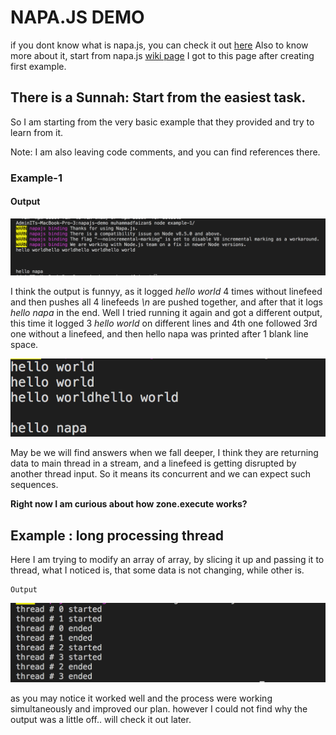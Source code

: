 # NAPA.JS DEMO
if you dont know what is napa.js, you can check it out [here](https://github.com/Microsoft/napajs)
Also to know more about it, start from napa.js [wiki page](https://github.com/Microsoft/napajs/wiki/introduction)
I got to this page after creating first example.

## There is a Sunnah: Start from the easiest task.

So I am starting from the very basic example that they provided and try to learn from it.

Note: I am also leaving code comments, and you can find references there.

### Example-1
#### Output

[![N|Solid](https://github.com/muhammadfaizan/napajs-demo/blob/master/example-1/example-1-output.png?raw=true)](https://github.com/muhammadfaizan/napajs-demo/blob/master/example-1/example-1-output.png)

I think the output is funnyy, as it logged *hello world* 4 times without linefeed and then pushes all 4 linefeeds *\n* are pushed together, and after that it logs *hello napa* in the end. Well I tried running it again and got a different output, this time it logged 3 *hello world* on different lines and 4th one followed 3rd one without a linefeed, and then hello napa was printed after 1 blank line space.

![N|Solid](https://github.com/muhammadfaizan/napajs-demo/blob/master/example-1/example-1-output-2.png?raw=true)


May be we will find answers when we fall deeper, I think they are returning data to main thread in a stream, and a linefeed is getting disrupted by another thread input.
So it means its concurrent and we can expect such sequences.

**Right now I am curious about how zone.execute works?**


## Example : long processing thread

Here I am trying to modify an array of array, by slicing it up and passing it to thread, what I noticed is, that some data is not changing, while other is.

    Output

![N|Solid](https://github.com/muhammadfaizan/napajs-demo/blob/master/long-processing-threads/long-process-threads-output.png?raw=true)

as you may notice it worked well and the process were working simultaneously and improved our plan. however I could not find why the output was a little off.. will check it out later.